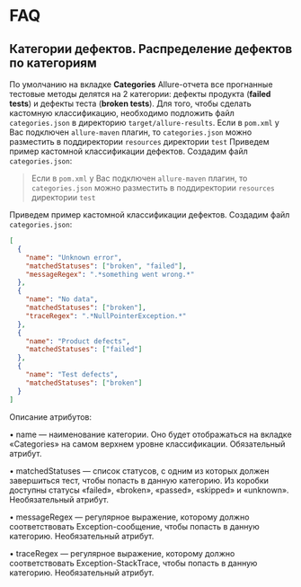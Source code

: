 # FAQ

## Категории дефектов. Распределение дефектов по категориям

По умолчанию на вкладке **Categories** Allure-отчета все прогнанные тестовые методы делятся на 2 категории: дефекты
продукта (**failed tests**) и дефекты теста (**broken tests**). Для того, чтобы сделать кастомную классификацию,
необходимо подложить файл `categories.json` в директорию `target/allure-results`.
Если в `pom.xml` у Вас подключен `allure-maven` плагин, то `categories.json` можно разместить в
поддиректории `resources` директории `test`
Приведем пример кастомной классификации дефектов. Создадим файл `categories.json`:

> Если в `pom.xml` у Вас подключен `allure-maven` плагин, то `categories.json` можно разместить в
> поддиректории `resources` директории `test`

Приведем пример кастомной классификации дефектов. Создадим файл `categories.json`:

```json
[
  {
    "name": "Unknown error",
    "matchedStatuses": ["broken", "failed"],
    "messageRegex": ".*something went wrong.*"
  },
  {
    "name": "No data",
    "matchedStatuses": ["broken"],
    "traceRegex": ".*NullPointerException.*"
  },
  {
    "name": "Product defects",
    "matchedStatuses": ["failed"]
  },
  {
    "name": "Test defects",
    "matchedStatuses": ["broken"]
  }
]
```

Описание атрибутов:

• name — наименование категории. Оно будет отображаться на вкладке «Categories» на самом верхнем уровне классификации.
Обязательный атрибут.

• matchedStatuses — список статусов, с одним из которых должен завершиться тест, чтобы попасть в данную категорию. Из
коробки доступны статусы «failed», «broken», «passed», «skipped» и «unknown». Необязательный атрибут.

• messageRegex — регулярное выражение, которому должно соответствовать Exception-сообщение, чтобы попасть в данную
категорию. Необязательный атрибут.

• traceRegex — регулярное выражение, которому должно соответствовать Exception-StackTrace, чтобы попасть в данную
категорию. Необязательный атрибут.